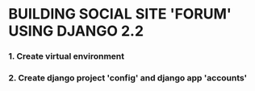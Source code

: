 # BUILDING SOCIAL SITE 'FORUM' USING DJANGO 2.2

### 1. Create virtual environment

### 2. Create django project 'config' and django app 'accounts'